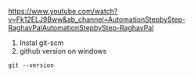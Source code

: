 https://www.youtube.com/watch?v=Fk12ELJ9Bww&ab_channel=AutomationStepbyStep-RaghavPalAutomationStepbyStep-RaghavPal

1. Instal git-scm 
2. github version on windows 

```
git --version
```




